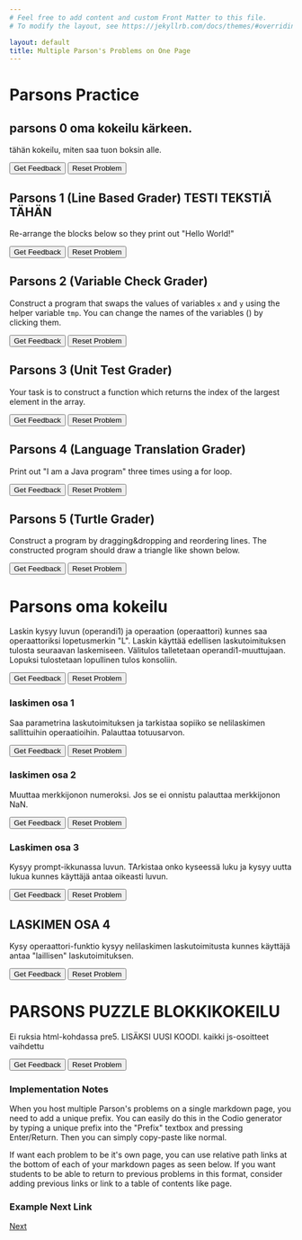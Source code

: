 ```yaml
---
# Feel free to add content and custom Front Matter to this file.
# To modify the layout, see https://jekyllrb.com/docs/themes/#overriding-theme-defaults

layout: default
title: Multiple Parson's Problems on One Page
---
```

# Parsons Practice
## parsons 0 oma kokeilu kärkeen. 
tähän kokeilu, miten saa tuon boksin alle. 
<div id="pre6-sortableTrash" class="sortable-code"></div> 
<div id="pre6-sortable" class="sortable-code"></div> 
<div style="clear:both;"></div> 
<p> 
    <input id="pre6-feedbackLink" value="Get Feedback" type="button" /> 
    <input id="pre6-newInstanceLink" value="Reset Problem" type="button" /> 
</p> 
<script type="text/javascript"> 
(function(){
  var initial = "ensimmäinen rivi \n toinen rivi \n kolmas rivi \n neljäs rivi \n" +
    "viides rivi\n" +
    "kuudes rivi\n" +
    "Distraction #distractor";
  var parsonsPuzzle = new ParsonsWidget({
    "sortableId": "pre6-sortable",
    "max_wrong_lines": 10,
    "grader": ParsonsWidget._graders.LineBasedGrader,
    "exec_limit": 2500,
    "can_indent": true,
    "x_indent": 50,
    "lang": "en",
    "trashId": "pre6-sortableTrash"
  });
  parsonsPuzzle.init(initial);
  parsonsPuzzle.shuffleLines();
  $("#pre6-newInstanceLink").click(function(event){ 
      event.preventDefault(); 
      parsonsPuzzle.shuffleLines(); 
  }); 
  $("#pre6-feedbackLink").click(function(event){ 
      event.preventDefault(); 
      parsonsPuzzle.getFeedback(); 
  }); 
})(); 
</script>

## Parsons 1 (Line Based Grader) TESTI TEKSTIÄ TÄHÄN
Re-arrange the blocks below so they print out "Hello World!"

<div id="p1-sortableTrash" class="sortable-code"></div>
<div id="p1-sortable" class="sortable-code"></div>
<div style="clear:both;"></div>
<p>
    <input id="p1-feedbackLink" value="Get Feedback" type="button" />
    <input id="p1-newInstanceLink" value="Reset Problem" type="button" />
</p>
<script type="text/javascript">
(function() {
  var initial = "print(\"Hello\")\n" +
    "print(\" \")\n" +
    "print(\"World\")\n" +
    "print(\"!\")";
  var parsonsPuzzle = new ParsonsWidget({
    "sortableId": "p1-sortable",
    "max_wrong_lines": 10,
    "grader": ParsonsWidget._graders.LineBasedGrader,
    "exec_limit": 2500,
    "can_indent": false,
    "x_indent": 50,
    "lang": "en",
    "trashId": "p1-sortableTrash"
  });
  parsonsPuzzle.init(initial);
  parsonsPuzzle.shuffleLines();
  $("#p1-newInstanceLink").click(function(event){
      event.preventDefault();
      parsonsPuzzle.shuffleLines();
  });
  $("#p1-feedbackLink").click(function(event){
      event.preventDefault();
      parsonsPuzzle.getFeedback();
  });
})();
</script>


## Parsons 2 (Variable Check Grader)
Construct a program that swaps the values of variables <code>x</code> and <code>y</code> using the helper variable <code>tmp</code>. You can change the names of the variables (<span class="jsparson-toggle"></span>) by clicking them.

<div id="p2-sortableTrash" class="sortable-code"></div>
<div id="p2-sortable" class="sortable-code"></div>
<div style="clear:both;"></div>
<p>
    <input id="p2-feedbackLink" value="Get Feedback" type="button" />
    <input id="p2-newInstanceLink" value="Reset Problem" type="button" />
</p>
<script type="text/javascript">
(function(){
  var initial = "$$toggle::x::y::tmp$$ = $$toggle::x::y::tmp$$\n" +
    "$$toggle::x::y::tmp$$ = $$toggle::x::y::tmp$$\n" +
    "$$toggle::x::y::tmp$$ = $$toggle::x::y::tmp$$";
  var parsonsPuzzle = new ParsonsWidget({
    "sortableId": "p2-sortable",
    "max_wrong_lines": 10,
    "grader": ParsonsWidget._graders.VariableCheckGrader,
    "exec_limit": 2500,
    "can_indent": true,
    "x_indent": 50,
    "lang": "en",
    "trashId": "p2-sortableTrash",
    "vartests": [
        {
            "message": "Testing with initial variable values x = 3 and y = 4",
            "initcode": "x = 3\ny = 4",
            "code": "",
            "variables": {}
        },
        {
            "message": "Testing with initial variable values x = 0 and y = 2",
            "initcode": "x = 0\ny = 2",
            "code": "",
            "variables": {}
        }
    ]
  });
  parsonsPuzzle.init(initial);
  parsonsPuzzle.shuffleLines();
  $("#p2-newInstanceLink").click(function(event){
      event.preventDefault();
      parsonsPuzzle.shuffleLines();
  });
  $("#p2-feedbackLink").click(function(event){
      event.preventDefault();
      parsonsPuzzle.getFeedback();
 });
})();
</script>

## Parsons 3 (Unit Test Grader)
Your task is to construct a function which returns the index of the largest element in the array.

<div id="p3-sortableTrash" class="sortable-code"></div>
<div id="p3-sortable" class="sortable-code"></div>
<div style="clear:both;"></div>
<p>
    <input id="p3-feedbackLink" value="Get Feedback" type="button" />
    <input id="p3-newInstanceLink" value="Reset Problem" type="button" />
</p>
<script type="text/javascript">
(function(){
  var initial = "def maxindex(arg):\n" +
    " ans = 0\n" +
    " for i in range(len(arg)):\n" +
    " if arg[i] > arg[ans]:\n" +
    " ans = i\n" +
    " while True:\n" +
    "pass\n" +
    " return ans";
  var parsonsPuzzle = new ParsonsWidget({
    "sortableId": "p3-sortable",
    "max_wrong_lines": 10,
    "grader": ParsonsWidget._graders.UnitTestGrader,
    "exec_limit": 2500,
    "can_indent": true,
    "x_indent": 50,
    "lang": "en",
    "trashId": "p3-sortableTrash",
    "unittests": "import unittestparson\nclass myTests(unittestparson.unittest):\n  def test_0(self):\n    self.assertEqual(,,)\n_test_result = myTests().main()"
  });
  parsonsPuzzle.init(initial);
  parsonsPuzzle.shuffleLines();
  $("#p3-newInstanceLink").click(function(event){
      event.preventDefault();
      parsonsPuzzle.shuffleLines();
  });
  $("#p3-feedbackLink").click(function(event){
      event.preventDefault();
      parsonsPuzzle.getFeedback();
  });
})();
</script>

## Parsons 4 (Language Translation Grader)
Print out "I am a Java program" three times using a for loop.

<div id="p4-sortableTrash" class="sortable-code"></div>
<div id="p4-sortable" class="sortable-code"></div>
<div style="clear:both;"></div>
<p>
    <input id="p4-feedbackLink" value="Get Feedback" type="button" />
    <input id="p4-newInstanceLink" value="Reset Problem" type="button" />
</p>
<script type="text/javascript">
(function(){
  var initial = "for (int i=0;i<3;i++) {\n" +
    "System.out.print(\\\"I \\\");\n" +
    "System.out.print(\\\"am \\\");\n" +
    "System.out.print(\\\"a Java program \\\");\n" +
    "}";
  var parsonsPuzzle = new ParsonsWidget({
    "sortableId": "p4-sortable",
    "max_wrong_lines": 1,
    "grader": ParsonsWidget._graders.LanguageTranslationGrader,
    "exec_limit": 2500,
    "can_indent": true,
    "x_indent": 50,
    "lang": "en",
    "executable_code": "for x in range(3):\n    output += 'I '\n    output += 'am '\n    output += 'a Java program '\npass",
    "programmingLang": "java",
    "vartests": [
        {
            "message": "Testing...",
            "initcode": "output = ''",
            "code": "",
            "variables": {
                "output": "I am a Java program I am a Java program I am a Java program "
            }
        }
    ]
  });
  parsonsPuzzle.init(initial);
  parsonsPuzzle.shuffleLines();
  $("#p4-newInstanceLink").click(function(event){
      event.preventDefault();
      parsonsPuzzle.shuffleLines();
  });
  $("#p4-feedbackLink").click(function(event){
      event.preventDefault();
      parsonsPuzzle.getFeedback();
   });
})();
</script>


## Parsons 5 (Turtle Grader)
Construct a program by dragging&amp;dropping and reordering lines. The constructed program should draw a triangle like shown below.

<div id="p5-sortableTrash" class="sortable-code"></div>
<div id="p5-sortable" class="sortable-code"></div>
<div style="clear:both;"></div>
<p>
    <input id="p5-feedbackLink" value="Get Feedback" type="button" />
    <input id="p5-newInstanceLink" value="Reset Problem" type="button" />
</p>
<script type="text/javascript">
(function(){
  var initial = "REPEAT 3 TIMES\n" +
    "  forward(100)\n" +
    "  left(120)\n" +
    "ENDREPEAT";
  var parsonsPuzzle = new ParsonsWidget({
    "sortableId": "p5-sortable",
    "max_wrong_lines": 1,
    "grader": ParsonsWidget._graders.TurtleGrader,
    "exec_limit": 2500,
    "can_indent": true,
    "x_indent": 50,
    "lang": "en",
    "trashId": "p5-sortableTrash",
    "executable_code": "for i in range(0,3):\nmyTurtle.forward(100)\nmyTurtle.left(120)\npass",
    "programmingLang": "pseudo",
    "turtleModelCode": "modelTurtle.forward(100)\nmodelTurtle.left(120)\nmodelTurtle.forward(100)\nmodelTurtle.left(120)\nmodelTurtle.forward(100)\nmodelTurtle.left(120)",
  });
  parsonsPuzzle.init(initial);
  parsonsPuzzle.shuffleLines();
  $("#p5-newInstanceLink").click(function(event){
      event.preventDefault();
      parsonsPuzzle.shuffleLines();
  });
  $("#p5-feedbackLink").click(function(event){
      event.preventDefault();
      parsonsPuzzle.getFeedback();
  });
})();
</script>


# Parsons oma kokeilu
Laskin kysyy luvun (operandi1) ja operaation (operaattori) kunnes saa operaattoriksi lopetusmerkin "L".
Laskin käyttää edellisen laskutoimituksen tulosta seuraavan laskemiseen. Välitulos talletetaan operandi1-muuttujaan. 
Lopuksi tulostetaan lopullinen tulos konsoliin.

<div id="pekka1-sortableTrash" class="sortable-code"></div> 
<div id="pekka1-sortable" class="sortable-code"></div> 
<div style="clear:both;"></div> 
<p> 
    <input id="pekka1-feedbackLink" value="Get Feedback" type="button" /> 
    <input id="pekka1-newInstanceLink" value="Reset Problem" type="button" /> 
</p> 
<script type="text/javascript"> 
(function(){
  var initial = "function laskin(){\n    var operaattori = &quot;&quot;;\n" +
    "    var operandi1 = kysyLuku(&quot;0&quot;,operaattori);\n" +
    "    while (operaattori != &quot;L&quot;) {\n" +
    "        operaattori = kysyOperaattori(operandi1);\n" +
    "        if (operaattori != &quot;L&quot;){\n" +
    "          operandi2 = kysyLuku(operandi1,operaattori);\n" +
    "          operandi1 = laske(operandi1,operaattori,operandi2)\n" +
    "        }\n" +
    "    }\n" +
    "    return operandi1;\n" +
    "}\n" +
    "console.log(laskin());";
  var parsonsPuzzle = new ParsonsWidget({
    "sortableId": "pekka1-sortable",
    "max_wrong_lines": 10,
    "grader": ParsonsWidget._graders.LineBasedGrader,
    "exec_limit": 2500,
    "can_indent": true,
    "x_indent": 50,
    "lang": "en"
  });
  parsonsPuzzle.init(initial);
  parsonsPuzzle.shuffleLines();
  $("#pekka1-newInstanceLink").click(function(event){ 
      event.preventDefault(); 
      parsonsPuzzle.shuffleLines(); 
  }); 
  $("#pekka1-feedbackLink").click(function(event){ 
      event.preventDefault(); 
      parsonsPuzzle.getFeedback(); 
  }); 
})(); 
</script>

### laskimen osa 1
Saa parametrina laskutoimituksen ja tarkistaa sopiiko se nelilaskimen sallittuihin operaatioihin. Palauttaa totuusarvon. 

<div id="pre1-sortableTrash" class="sortable-code"></div> 
<div id="pre1-sortable" class="sortable-code"></div> 
<div style="clear:both;"></div> 
<p> 
    <input id="pre1-feedbackLink" value="Get Feedback" type="button" /> 
    <input id="pre1-newInstanceLink" value="Reset Problem" type="button" /> 
</p> 
<script type="text/javascript"> 
(function(){
  var initial = "function tarkastaLaskutoimitus(operaattori){\n" +
    "    var operators = [&quot;+&quot;, &quot;-&quot;, &quot;*&quot;, &quot;/&quot;,&quot;L&quot;];\n" +
    "    var isValid = operators.includes(operaattori);\n" +
    "    return isValid\n" +
    "}";
  var parsonsPuzzle = new ParsonsWidget({
    "sortableId": "pre1-sortable",
    "max_wrong_lines": 10,
    "grader": ParsonsWidget._graders.LineBasedGrader,
    "exec_limit": 2500,
    "can_indent": true,
    "x_indent": 50,
    "lang": "en"
  });
  parsonsPuzzle.init(initial);
  parsonsPuzzle.shuffleLines();
  $("#pre1-newInstanceLink").click(function(event){ 
      event.preventDefault(); 
      parsonsPuzzle.shuffleLines(); 
  }); 
  $("#pre1-feedbackLink").click(function(event){ 
      event.preventDefault(); 
      parsonsPuzzle.getFeedback(); 
  }); 
})(); 
</script>

### laskimen osa 2
Muuttaa merkkijonon numeroksi. Jos se ei onnistu palauttaa merkkijonon NaN. 
<div id="pre2-sortableTrash" class="sortable-code"></div> 
<div id="pre2-sortable" class="sortable-code"></div> 
<div style="clear:both;"></div> 
<p> 
    <input id="pre2-feedbackLink" value="Get Feedback" type="button" /> 
    <input id="pre2-newInstanceLink" value="Reset Problem" type="button" /> 
</p> 
<script type="text/javascript"> 
(function(){
  var initial = "function konvertoiNumeroksi(luku){\n" +
    "    var result = NaN;\n" +
    "    if(isNaN(luku)){\n" +
    "        result = NaN;\n" +
    "    } else {\n" +
    "        result = parseInt(luku);\n" +
    "    }\n" +
    "    return result\n" +
    "}";
  var parsonsPuzzle = new ParsonsWidget({
    "sortableId": "pre2-sortable",
    "max_wrong_lines": 10,
    "grader": ParsonsWidget._graders.LineBasedGrader,
    "exec_limit": 2500,
    "can_indent": true,
    "x_indent": 50,
    "lang": "en"
  });
  parsonsPuzzle.init(initial);
  parsonsPuzzle.shuffleLines();
  $("#pre2-newInstanceLink").click(function(event){ 
      event.preventDefault(); 
      parsonsPuzzle.shuffleLines(); 
  }); 
  $("#pre2-feedbackLink").click(function(event){ 
      event.preventDefault(); 
      parsonsPuzzle.getFeedback(); 
  }); 
})(); 
</script>

### Laskimen osa 3
Kysyy prompt-ikkunassa luvun. TArkistaa onko kyseessä luku ja kysyy uutta lukua kunnes käyttäjä antaa oikeasti luvun. 
<div id="pre3-sortableTrash" class="sortable-code"></div> 
<div id="pre3-sortable" class="sortable-code"></div> 
<div style="clear:both;"></div> 
<p> 
    <input id="pre3-feedbackLink" value="Get Feedback" type="button" /> 
    <input id="pre3-newInstanceLink" value="Reset Problem" type="button" /> 
</p> 
<script type="text/javascript"> 
(function(){
  var initial = "function kysyLuku(valitulos,operaattori){\n" +
    "   var luku = prompt(&quot;anna luku &quot;+valitulos+operaattori);\n" +
    "   var tulos = konvertoiNumeroksi(luku);\n" +
    "   while(isNaN(tulos))\n" +
    "   {\n" +
    "       luku = prompt(&quot;Ei ollut luku, anna luku &quot;+valitulos+operaattori);\n" +
    "       tulos = konvertoiNumeroksi(luku);\n" +
    "   }\n" +
    "   return tulos;\n" +
    "}";
  var parsonsPuzzle = new ParsonsWidget({
    "sortableId": "pre3-sortable",
    "max_wrong_lines": 10,
    "grader": ParsonsWidget._graders.LineBasedGrader,
    "exec_limit": 2500,
    "can_indent": true,
    "x_indent": 50,
    "lang": "en"
  });
  parsonsPuzzle.init(initial);
  parsonsPuzzle.shuffleLines();
  $("#pre3-newInstanceLink").click(function(event){ 
      event.preventDefault(); 
      parsonsPuzzle.shuffleLines(); 
  }); 
  $("#pre3-feedbackLink").click(function(event){ 
      event.preventDefault(); 
      parsonsPuzzle.getFeedback(); 
  }); 
})(); 
</script>

## LASKIMEN OSA 4
Kysy operaattori-funktio kysyy nelilaskimen laskutoimitusta kunnes käyttäjä antaa "laillisen" laskutoimituksen. 

<div id="pre4-sortableTrash" class="sortable-code"></div> 
<div id="pre4-sortable" class="sortable-code"></div> 
<div style="clear:both;"></div> 
<p> 
    <input id="pre4-feedbackLink" value="Get Feedback" type="button" /> 
    <input id="pre4-newInstanceLink" value="Reset Problem" type="button" /> 
</p> 
<script type="text/javascript"> 
(function(){
  var initial = "function kysyOperaattori(operandi){\n" +
    "   var operaattori = prompt(&quot;anna laskutoimitus &quot;+operandi);\n" +
    "   var validi = tarkastaLaskutoimitus(operaattori);\n" +
    "   while(!validi){\n" +
    "     operaattori = prompt(&quot;Virheellinen syöte, anna laskutoimitus &bsol;n &quot;+operandi);\n" +
    "     validi = tarkastaLaskutoimitus(operaattori);\n" +
    "   }\n" +
    "   return operaattori\n" +
    "}";
  var parsonsPuzzle = new ParsonsWidget({
    "sortableId": "pre4-sortable",
    "max_wrong_lines": 10,
    "grader": ParsonsWidget._graders.LineBasedGrader,
    "exec_limit": 2500,
    "can_indent": true,
    "x_indent": 50,
    "lang": "en"
  });
  parsonsPuzzle.init(initial);
  parsonsPuzzle.shuffleLines();
  $("#pre4-newInstanceLink").click(function(event){ 
      event.preventDefault(); 
      parsonsPuzzle.shuffleLines(); 
  }); 
  $("#pre4-feedbackLink").click(function(event){ 
      event.preventDefault(); 
      parsonsPuzzle.getFeedback(); 
  }); 
})(); 
</script>

# PARSONS PUZZLE BLOKKIKOKEILU
Ei ruksia html-kohdassa pre5. LISÄKSI UUSI KOODI. kaikki js-osoitteet vaihdettu
<div id="pre5-sortableTrash" class="sortable-code"></div> 
<div id="pre5-sortable" class="sortable-code"></div> 
<div style="clear:both;"></div> 
<p> 
    <input id="pre5-feedbackLink" value="Get Feedback" type="button" /> 
    <input id="pre5-newInstanceLink" value="Reset Problem" type="button" /> 
</p> 
<script type="text/javascript"> 
(function(){
  var initial = "var aika = new Date();\nvar paiva = aika.getDate();\n" +
    "document.write(&quot;Nyt on &quot; + paiva + &quot;.&quot; + kuukausi + &quot;.&quot; + vuosi + &quot; ja kello on &quot; + tunnit + &quot;:&quot; + minuutit + &quot;:&quot; + sekunnit + &quot;.&quot;);";
  var parsonsPuzzle = new ParsonsWidget({
    "sortableId": "pre5-sortable",
    "max_wrong_lines": 10,
    "grader": ParsonsWidget._graders.LineBasedGrader,
    "exec_limit": 2500,
    "can_indent": true,
    "x_indent": 50,
    "lang": "en"
  });
  parsonsPuzzle.init(initial);
  parsonsPuzzle.shuffleLines();
  $("#pre5-newInstanceLink").click(function(event){ 
      event.preventDefault(); 
      parsonsPuzzle.shuffleLines(); 
  }); 
  $("#pre5-feedbackLink").click(function(event){ 
      event.preventDefault(); 
      parsonsPuzzle.getFeedback(); 
  }); 
})(); 
</script>

### Implementation Notes

When you host multiple Parson's problems on a single markdown page, you need to add a unique prefix. You can easily do this in the Codio generator by typing a unique prefix into the "Prefix" textbox and pressing Enter/Return. Then you can simply copy-paste like normal.

If want each problem to be it's own page, you can use relative path links at the bottom of each of your markdown pages as seen below. If you want students to be able to return to previous problems in this format, consider adding previous links or link to a table of contents like page.

### Example Next Link
[Next](./parsons/example1.html)
